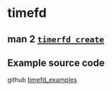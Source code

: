 # timefd



## man 2 [`timerfd_create`](http://man7.org/linux/man-pages/man2/timerfd_create.2.html) 



## Example source code

github [timefd_examples](https://github.com/Pro-YY/eventfd_examples/tree/master/src/timerfd_worker)





